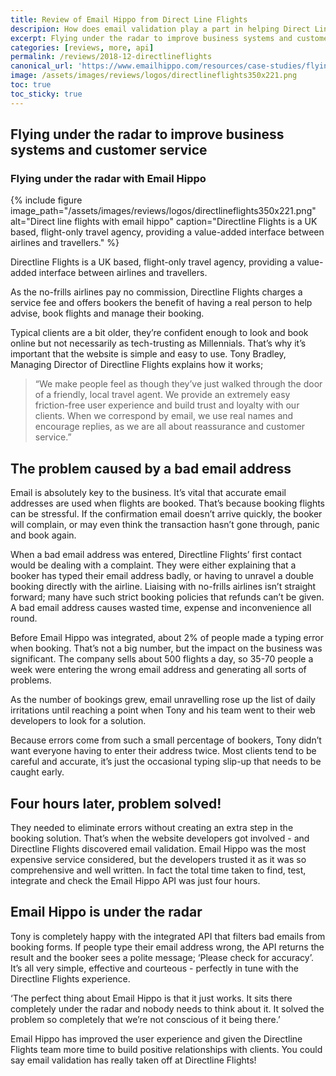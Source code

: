 ```yaml
---
title: Review of Email Hippo from Direct Line Flights
descripion: How does email validation play a part in helping Direct Line Flights cut costs?
excerpt: Flying under the radar to improve business systems and customer service
categories: [reviews, more, api]
permalink: /reviews/2018-12-directlineflights
canonical_url: 'https://www.emailhippo.com/resources/case-studies/flying-under-the-radar-to-improve-business-systems-and-customer-service/'
image: /assets/images/reviews/logos/directlineflights350x221.png
toc: true
toc_sticky: true
---
```


<div><i class="fas fa-star" style="color:gold"></i><i class="fas fa-star" style="color:gold"></i><i class="fas fa-star" style="color:gold"></i><i class="fas fa-star" style="color:gold"></i><i class="fas fa-star" style="color:gold"></i></div>

## Flying under the radar to improve business systems and customer service

### Flying under the radar with Email Hippo

{% include figure image_path="/assets/images/reviews/logos/directlineflights350x221.png" alt="Direct line flights with email hippo" caption="Directline Flights is a UK based, flight-only travel agency, providing a value-added interface between airlines and travellers." %}

Directline Flights is a UK based, flight-only travel agency, providing a value-added interface between airlines and travellers.

As the no-frills airlines pay no commission, Directline Flights charges a service fee and offers bookers the benefit of having a real person to help advise, book flights and manage their booking.

Typical clients are a bit older, they’re confident enough to look and book online but not necessarily as tech-trusting as Millennials. That’s why it’s important that the website is simple and easy to use. Tony Bradley, Managing Director of Directline Flights explains how it works;

> “We make people feel as though they’ve just walked through the door of a friendly, local travel agent. We provide an extremely easy friction-free user experience and build trust and loyalty with our clients. When we correspond by email, we use real names and encourage replies, as we are all about reassurance and customer service.”

## The problem caused by a bad email address
Email is absolutely key to the business. It’s vital that accurate email addresses are used when flights are booked. That’s because booking flights can be stressful. If the confirmation email doesn’t arrive quickly, the booker will complain, or may even think the transaction hasn’t gone through, panic and book again.

When a bad email address was entered, Directline Flights’ first contact would be dealing with a complaint. They were either explaining that a booker has typed their email address badly, or having to unravel a double booking directly with the airline. Liaising with no-frills airlines isn’t straight forward; many have such strict booking policies that refunds can’t be given. A bad email address causes wasted time, expense and inconvenience all round.

Before Email Hippo was integrated, about 2% of people made a typing error when booking. That’s not a big number, but the impact on the business was significant. The company sells about 500 flights a day, so 35-70 people a week were entering the wrong email address and generating all sorts of problems.

As the number of bookings grew, email unravelling rose up the list of daily irritations until reaching a point when Tony and his team went to their web developers to look for a solution.

Because errors come from such a small percentage of bookers, Tony didn’t want everyone having to enter their address twice. Most clients tend to be careful and accurate, it’s just the occasional typing slip-up that needs to be caught early.

## Four hours later, problem solved!
They needed to eliminate errors without creating an extra step in the booking solution. That’s when the website developers got involved - and Directline Flights discovered email validation. Email Hippo was the most expensive service considered, but the developers trusted it as it was so comprehensive and well written. In fact the total time taken to find, test, integrate and check the Email Hippo API was just four hours.

## Email Hippo is under the radar
Tony is completely happy with the integrated API that filters bad emails from booking forms. If people type their email address wrong, the API returns the result and the booker sees a polite message; ‘Please check for accuracy’. It’s all very simple, effective and courteous - perfectly in tune with the Directline Flights experience.

‘The perfect thing about Email Hippo is that it just works. It sits there completely under the radar and nobody needs to think about it. It solved the problem so completely that we’re not conscious of it being there.’

Email Hippo has improved the user experience and given the Directline Flights team more time to build positive relationships with clients. You could say email validation has really taken off at Directline Flights!